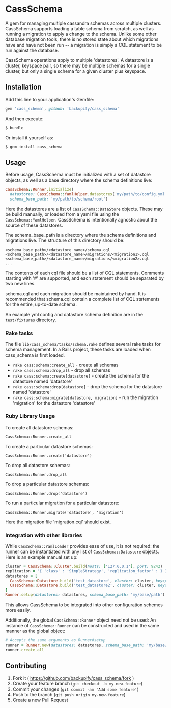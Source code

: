 # CassSchema

A gem for managing multiple cassandra schemas across multiple clusters. CassSchema supports loading a table schema from scratch, as well as running a migration to apply a change to the schema. Unlike some other database migration tools, there is no stored state about which migrations have and have not been run -- a migration is simply a CQL statement to be run against the database.

CassSchema operations apply to multiple 'datastores'. A datastore is a cluster, keyspace pair, so there may be multiple schemas for a single cluster, but only a single schema for a given cluster plus keyspace.

## Installation

Add this line to your application's Gemfile:

```ruby
gem 'cass_schema', github: 'backupify/cass_schema'
```

And then execute:

    $ bundle

Or install it yourself as:

    $ gem install cass_schema

## Usage

Before usage, CassSchema must be initialized with a set of datastore objects, as well as a base directory where the schema definitions live:

```ruby
CassSchema::Runner.initialize(
  datastores: CassSchema::YamlHelper.datastores('my/path/to/config.yml'),
  schema_base_path: 'my/path/to/schema/root')
```

Here the datastores are a list of `CassSchema::DataStore` objects. These may be build manually, or loaded from a yaml file using the `CassSchema::YamlHelper`. CassSchema is intentionally agnostic about the source of these datastores.

The schema_base_path is a directory where the schema definitions and migrations live. The structure of this directory should be:
```
<schema_base_path>/<datastore_name>/schema.cql
<schema_base_path>/<datastore_name>/migrations/<migration1>.cql
<schema_base_path>/<datastore_name>/migrations/<migration2>.cql
...

```

The contents of each cql file should be a list of CQL statements. Comments starting with '#' are supported, and each statement should be separated by two new lines.

schema.cql and each migration should be maintained by hand. It is recommended that schema.cql contain a complete list of CQL statements for the entire, up-to-date schema.

An example yml config and datastore schema definition are in the `test/fixtures` directory.

### Rake tasks

The file `lib/cass_schema/tasks/schema.rake` defines several rake tasks for schema management. In a Rails project, these tasks are loaded when cass_schema is first loaded.

* `rake cass:schema:create_all` - create all schemas
* `rake cass:schema:drop_all` - drop all schemas
* `rake cass:schema:create[datastore]` - create the schema for the datastore named 'datastore'
* `rake cass:schema:drop[datastore]` - drop the schema for the datastore named 'datastore'
* `rake cass:schema:migrate[datastore, migration]` - run the migration 'migration' for the datastore 'datastore'

### Ruby Library Usage

To create all datastore schemas:

```
CassSchema::Runner.create_all
```

To create a particular datastore schemas:

```
CassSchema::Runner.create('datastore')
```

To drop all datastore schemas:

```
CassSchema::Runner.drop_all
```

To drop a particular datastore schemas:

```
CassSchema::Runner.drop('datastore')
```

To run a particular migration for a particular datastore:

```
CassSchema::Runner.migrate('datastore', 'migration')
```

Here the migration file 'migration.cql' should exist.

### Integration with other libraries

While `CassSchema::YamlLoader` provides ease of use, it is not required: the runner can be instantiated
with any list of `CassSchema::Datastore` objects. Here is an example manual set up:

```ruby
cluster = CassSchema::Cluster.build(hosts: ['127.0.0.1'], port: 9242)
replication = "{ 'class' : 'SimpleStrategy', 'replication_factor' : 1 }"
datastores = [
  CassSchema::Datastore.build('test_datastore', cluster: cluster, keyspace: 'test_keyspace', replication: replication),
  CassSchema::Datastore.build('test_datastore2', cluster: cluster, keyspace: 'test_keyspace2', replication: replication),
]
Runner.setup(datastores: datastores, schema_base_path: 'my/base/path')
```

This allows CassSchema to be integrated into other configuration schemes more easily.

Additionally, the global `CassSchema::Runner` object need not be used: An instance of `CassSchema::Runner` can be
constructed and used in the same manner as the global object:

```ruby
# Accepts the same arguments as Runner#setup
runner = Runner.new(datastores: datastores, schema_base_path: 'my/base/path')
runner.create_all
```


## Contributing

1. Fork it ( https://github.com/backupify/cass_schema/fork )
2. Create your feature branch (`git checkout -b my-new-feature`)
3. Commit your changes (`git commit -am 'Add some feature'`)
4. Push to the branch (`git push origin my-new-feature`)
5. Create a new Pull Request
